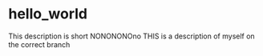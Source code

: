 # hello_world
This description is short
NONONONOno THIS is a description of myself on the correct branch
